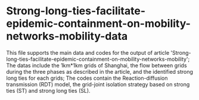 # Strong-long-ties-facilitate-epidemic-containment-on-mobility-networks-mobility-data
This file supports the main data and codes for the output of article 'Strong-long-ties-facilitate-epidemic-containment-on-mobility-networks-mobility';
The datas include the 1km*1km grids of Shanghai, the flow between grids during the three phases as described in the article, and the identified strong long ties for each grids;
The codes contain the Reaction-diffusion transmission (RDT) model, the grid-joint isolation strategy based on strong ties (ST) and strong long ties (SL). 
